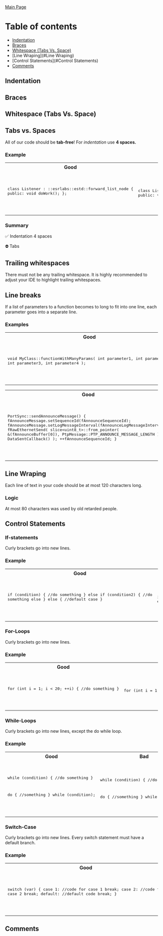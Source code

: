 [Main Page](README.md)

# Table of contents
* [Indentation](#Indentation)
* [Braces](#Braces)
* [Whitespace (Tabs Vs. Space)](#Whitespace (Tabs Vs. Space))
* [Line Wraping](#Line Wraping)
* [Control Statements](#Control Statements)
* [Comments](#Comments)

## Indentation
## Braces
## Whitespace (Tabs Vs. Space)
## Tabs vs. Spaces
All of our code should be **tab-free**! For *indentation* use **4 spaces.**

### Example
<table>
<tr><th width="400px">Good</th><th width="400px">Bad</th></tr>
<tr><td><pre lang="cpp">

class Listener
:   ::esrlabs::estd::forward_list_node<Listener>
{
public:
    void doWork();
};

</pre></td><td><pre lang="cpp">

class Listener
: ::esrlabs::estd::forward_list_node<Listener>
{
public:
  void doWork();
};

</pre></td></tr>
</table>

### Summary
:white_check_mark: Indentation 4 spaces

:no_entry: Tabs

## Trailing whitespaces
There must not be any trailing whitespace. It is highly recommended to adjust your IDE to highlight trailing whitespaces.

## Line breaks
If a list of parameters to a function becomes to long to fit into one line, each parameter goes into a separate line.

### Examples
<table>
<tr><th width="400px">Good</th><th width="400px">Bad</th></tr>
<tr><td><pre lang="cpp">

void MyClass::functionWithManyParams(
    int parameter1,
    int parameter2,
    int parameter3,
    int parameter4
);

</pre></td><td><pre lang="cpp">

void MyClass::functionWithManyParams(int parameter1, int parameter2, int parameter3, int parameter4);

</pre></td></tr>
</table>

<table>
<tr><th width="400px">Good</th><th width="400px">Bad</th></tr>
<tr><td><pre lang="cpp">

PortSync::sendAnnounceMessage()
{
    fAnnounceMessage.setSequenceId(fAnnounceSequenceId);
    fAnnounceMessage.setLogMessageInterval(fAnnounceLogMessageInterval);
    fRawEthernetSend(
            slice<uint8_t>::from_pointer(
                &(fAnnounceBuffer[0]),
                PtpMessage::PTP_ANNOUNCE_MESSAGE_LENGTH
            ),
            DataSentCallback()
    );
    ++fAnnounceSequenceId;
}

</pre></td><td><pre lang="cpp">

PortSync::sendAnnounceMessage()
{
    fAnnounceMessage.setSequenceId(fAnnounceSequenceId);
    fAnnounceMessage.setLogMessageInterval(fAnnounceLogMessageInterval);
    fRawEthernetSend(slice<uint8_t>::from_pointer(&(fAnnounceBuffer[0]), PtpMessage::PTP_ANNOUNCE_MESSAGE_LENGTH), DataSentCallback());
    ++fAnnounceSequenceId;
}

</pre></td></tr>
</table>

## Line Wraping
Each line of text in your code should be at most 120 characters long.

### Logic
At most 80 characters was used by old retarded people.

## Control Statements

### If-statements
Curly brackets go into new lines.

### Example
<table>
<tr><th width="400px">Good</th><th width="400px">Bad</th></tr>
<tr><td><pre lang="cpp">

if (condition)
{
    //do something
}
else if (condition2)
{
    //do something else
}
else
{
    //default case
}

</pre></td><td><pre lang="cpp">

if (condition) {
    //do something
}
else if (condition2)
    //do something else
else {//default case}

</pre></td></tr>
</table>

### For-Loops
Curly brackets go into new lines.

### Example
<table>
<tr><th width="400px">Good</th><th width="400px">Bad</th></tr>
<tr><td><pre lang="cpp">

for (int i = 1; i < 20; ++i)
{
    //do something
}

</pre></td><td><pre lang="cpp">

for (int i = 1; i < 20; ++i) {
    //do something
}

</pre></td></tr>
</table>

### While-Loops
Curly brackets go into new lines, except the do while loop.

### Example
<table>
<tr><th width="400px">Good</th><th width="400px">Bad</th></tr>
<tr><td><pre lang="cpp">

while (condition)
{
    //do something
}

do {
    //something
} while (condition);

</pre></td><td><pre lang="cpp">

while (condition) {
    //do something
}

do
{
    //something
} while (condition);


</pre></td></tr>
</table>

### Switch-Case

Curly brackets go into new lines. Every switch statement must have a default branch.

### Example
<table>
<tr><th width="400px">Good</th><th width="400px">Bad</th></tr>
<tr><td><pre lang="cpp">

switch (var)
{
    case 1:
        //code for case 1
        break;
    case 2:
        //code for case 2
        break;
    default:
        //default code
        break;
}

</pre></td><td><pre lang="cpp">

switch (var) {
case 1:
    //code for case 1
    break;
case 2:
    //code for case 2
    break;
}

</pre></td></tr>
</table>

## Comments
